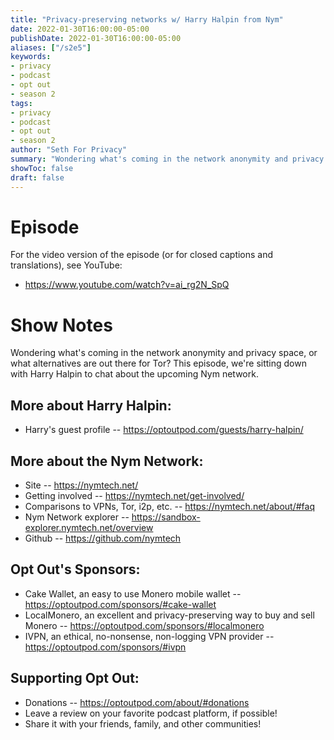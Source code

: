 ```yaml
---
title: "Privacy-preserving networks w/ Harry Halpin from Nym"
date: 2022-01-30T16:00:00-05:00
publishDate: 2022-01-30T16:00:00-05:00
aliases: ["/s2e5"]
keywords:
- privacy
- podcast
- opt out
- season 2
tags:
- privacy
- podcast
- opt out
- season 2
author: "Seth For Privacy"
summary: "Wondering what's coming in the network anonymity and privacy space, or what alternatives are out there for Tor? This episode, we're sitting down with Harry Halpin to chat about the upcoming Nym network."
showToc: false
draft: false
---
```


# Episode

<div id="buzzsprout-player-9910561"></div><script src="https://www.buzzsprout.com/1790481/9910561-privacy-preserving-networks-w-harry-halpin-from-nym.js?container_id=buzzsprout-player-9910561&player=small" type="text/javascript" charset="utf-8"></script>

For the video version of the episode (or for closed captions and translations), see YouTube: 

- <https://www.youtube.com/watch?v=ai_rg2N_SpQ>

# Show Notes

Wondering what's coming in the network anonymity and privacy space, or what alternatives are out there for Tor? This episode, we're sitting down with Harry Halpin to chat about the upcoming Nym network.

## More about Harry Halpin:

- Harry's guest profile -- https://optoutpod.com/guests/harry-halpin/

## More about the Nym Network:

- Site -- https://nymtech.net/
- Getting involved -- https://nymtech.net/get-involved/
- Comparisons to VPNs, Tor, i2p, etc. -- https://nymtech.net/about/#faq
- Nym Network explorer -- https://sandbox-explorer.nymtech.net/overview
- Github -- https://github.com/nymtech

## Opt Out's Sponsors:

- Cake Wallet, an easy to use Monero mobile wallet -- https://optoutpod.com/sponsors/#cake-wallet
- LocalMonero, an excellent and privacy-preserving way to buy and sell Monero -- https://optoutpod.com/sponsors/#localmonero
- IVPN, an ethical, no-nonsense, non-logging VPN provider -- https://optoutpod.com/sponsors/#ivpn

## Supporting Opt Out:

- Donations -- https://optoutpod.com/about/#donations
- Leave a review on your favorite podcast platform, if possible!
- Share it with your friends, family, and other communities!
